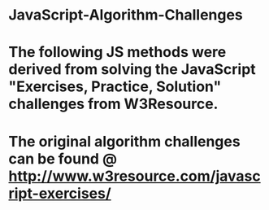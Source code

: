 # JavaScript-Algorithm-Challenges
# The following JS methods were derived from solving the JavaScript "Exercises, Practice, Solution" challenges from W3Resource. 
# The original algorithm challenges can be found @ http://www.w3resource.com/javascript-exercises/
